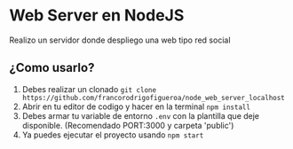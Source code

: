 # Web Server en NodeJS
Realizo un servidor donde despliego una web tipo red social

## ¿Como usarlo?

1. Debes realizar un clonado `git clone https://github.com/francorodrigofigueroa/node_web_server_localhost`
2. Abrir en tu editor de codigo y hacer en la terminal `npm install`
3. Debes armar tu variable de entorno `.env` con la plantilla que deje disponible. (Recomendado PORT:3000 y carpeta 'public')
4. Ya puedes ejecutar el proyecto usando `npm start`